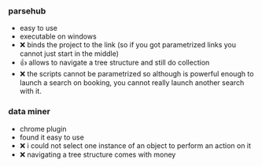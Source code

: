 ### parsehub
* easy to use
* executable on windows
* :x: binds the project to the link (so if you got parametrized links you cannot just start in the middle)
* :thumbsup: allows to navigate a tree structure and still do collection
* :x: the scripts cannot be parametrized so although is powerful enough to launch a search on booking, you cannot really launch another search with it.

### data miner
* chrome plugin
* found it easy to use
* :x: i could not select one instance of an object to perform an action on it
* :x: navigating a tree structure comes with money


